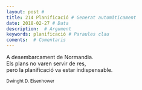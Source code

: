 ```yaml
---
layout: post #
title: 214 Planificació # Generat automàticament
date: 2018-02-27 # Data
description:  # Argument
keywords: planificació # Paraules clau
coments:  # Comentaris
---
```


A desembarcament de Normandia. <br />
Els plans no varen servir de res, <br />
però la planificació va estar indispensable. <br />

<small>Dwinght D. Eisenhower</small>
